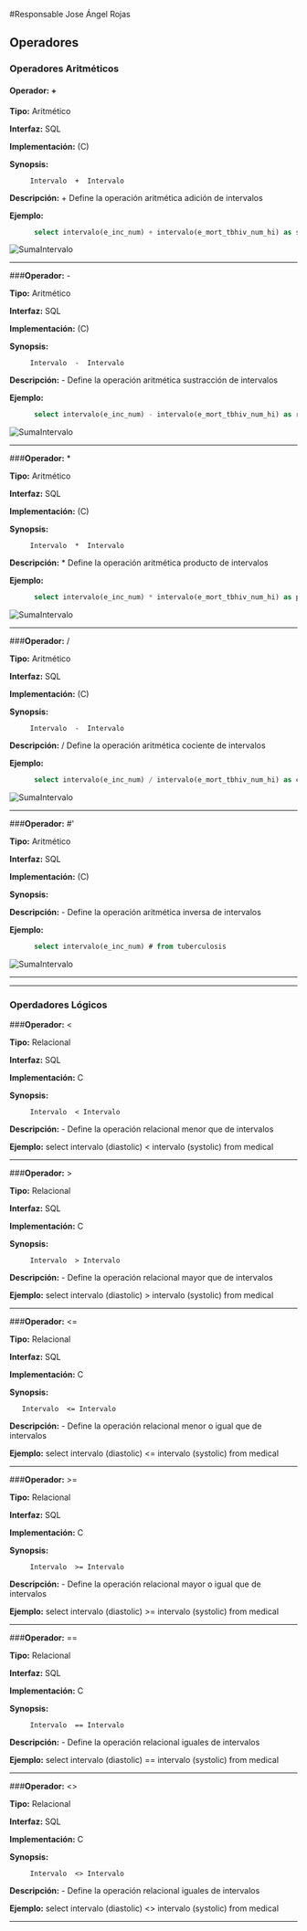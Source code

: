 #Responsable Jose Ángel Rojas
## Operadores
### Operadores Aritméticos
#### **Operador:** +

**Tipo:** Aritmético	

**Interfaz:** SQL 

**Implementación:** (C)

**Synopsis:**	
```
     Intervalo  +  Intervalo
```

**Descripción:** + Define la operación aritmética adición de intervalos

**Ejemplo:** 
```sql
      select intervalo(e_inc_num) + intervalo(e_mort_tbhiv_num_hi) as sumaIntervalo from tuberculosis
```
![SumaIntervalo](imagenes/sumaIntervalo.png)

***

###**Operador:** -

**Tipo:** Aritmético	

**Interfaz:** SQL 

**Implementación:** (C)


**Synopsis:** 
```
     Intervalo  -  Intervalo
```
**Descripción:** - Define la operación aritmética sustracción de intervalos

**Ejemplo:** 
```sql
      select intervalo(e_inc_num) - intervalo(e_mort_tbhiv_num_hi) as restaIntervalo from tuberculosis
```
![SumaIntervalo](imagenes/restaIntervalo.png)	 

- - -

###**Operador:** *

**Tipo:** Aritmético	

**Interfaz:** SQL 

**Implementación:**  (C)


**Synopsis:** 
```
     Intervalo  *  Intervalo
```
**Descripción:** * Define la operación aritmética producto de intervalos

**Ejemplo:** 
```sql
      select intervalo(e_inc_num) * intervalo(e_mort_tbhiv_num_hi) as productoIntervalo from tuberculosis
```
![SumaIntervalo](imagenes/productoIntervalo.png)

- - -

###**Operador:** /

**Tipo:** Aritmético	

**Interfaz:** SQL 

**Implementación:** (C)


**Synopsis:** 
```
     Intervalo  -  Intervalo
```
**Descripción:** / Define la operación aritmética cociente de intervalos

**Ejemplo:** 

```sql
      select intervalo(e_inc_num) / intervalo(e_mort_tbhiv_num_hi) as cocienteIntervalo from tuberculosis
```
![SumaIntervalo](imagenes/cocienteIntervalo.png)

---

###**Operador:**  #'

**Tipo:** Aritmético	

**Interfaz:** SQL 

**Implementación:** (C)


**Synopsis:** 

**Descripción:** - Define la operación aritmética inversa de intervalos

**Ejemplo:** 
```sql
      select intervalo(e_inc_num) # from tuberculosis
```
![SumaIntervalo](imagenes/inversoIntervalo.png)


* * * 
* * * 

###   Operdadores Lógicos

###**Operador:**  <

**Tipo:** Relacional	

**Interfaz:** SQL 

**Implementación:** C


**Synopsis:** 
```
     Intervalo  < Intervalo
```
**Descripción:** - Define la operación relacional menor que de intervalos

**Ejemplo:** select intervalo (diastolic) < intervalo (systolic) from medical

* * *

###**Operador:**  >

**Tipo:** Relacional	

**Interfaz:** SQL 

**Implementación:** C


**Synopsis:** 
```
     Intervalo  > Intervalo
```
**Descripción:** - Define la operación relacional mayor que de intervalos

**Ejemplo:** select intervalo (diastolic) > intervalo (systolic) from medical

* * *

###**Operador:**  <=

**Tipo:** Relacional	

**Interfaz:** SQL 

**Implementación:** C


**Synopsis:** 
```
   Intervalo  <= Intervalo
```
**Descripción:** - Define la operación relacional menor o igual que de intervalos

**Ejemplo:** select intervalo (diastolic) <= intervalo (systolic) from medical

* * *

###**Operador:**  >=

**Tipo:** Relacional	

**Interfaz:** SQL 

**Implementación:** C


**Synopsis:** 
```
     Intervalo  >= Intervalo
```
**Descripción:** - Define la operación relacional mayor o igual que de intervalos

**Ejemplo:** select intervalo (diastolic) >= intervalo (systolic) from medical

* * *

###**Operador:**  ==

**Tipo:** Relacional	

**Interfaz:** SQL 

**Implementación:** C


**Synopsis:** 
```
     Intervalo  == Intervalo
```
**Descripción:** - Define la operación relacional iguales de intervalos

**Ejemplo:** select intervalo (diastolic) == intervalo (systolic) from medical

* * *

###**Operador:**  <>

**Tipo:** Relacional	

**Interfaz:** SQL 

**Implementación:** C


**Synopsis:** 
```
     Intervalo  <> Intervalo
```
**Descripción:** - Define la operación relacional iguales de intervalos

**Ejemplo:** select intervalo (diastolic) <> intervalo (systolic) from medical

* * *



